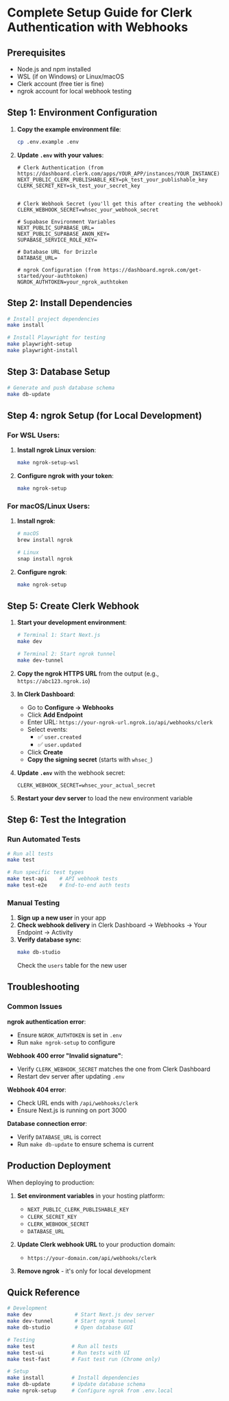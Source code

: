 # Complete Setup Guide for Clerk Authentication with Webhooks

## Prerequisites
- Node.js and npm installed
- WSL (if on Windows) or Linux/macOS
- Clerk account (free tier is fine)
- ngrok account for local webhook testing

## Step 1: Environment Configuration

1. **Copy the example environment file**:
   ```bash
   cp .env.example .env
   ```

2. **Update `.env` with your values**:
   ```env
   # Clerk Authentication (from https://dashboard.clerk.com/apps/YOUR_APP/instances/YOUR_INSTANCE)
   NEXT_PUBLIC_CLERK_PUBLISHABLE_KEY=pk_test_your_publishable_key
   CLERK_SECRET_KEY=sk_test_your_secret_key
   
   
   # Clerk Webhook Secret (you'll get this after creating the webhook)
   CLERK_WEBHOOK_SECRET=whsec_your_webhook_secret
   
   # Supabase Environment Variables
   NEXT_PUBLIC_SUPABASE_URL=
   NEXT_PUBLIC_SUPABASE_ANON_KEY=
   SUPABASE_SERVICE_ROLE_KEY=
   
   # Database URL for Drizzle
   DATABASE_URL=
   
   # ngrok Configuration (from https://dashboard.ngrok.com/get-started/your-authtoken)
   NGROK_AUTHTOKEN=your_ngrok_authtoken
   ```

## Step 2: Install Dependencies

```bash
# Install project dependencies
make install

# Install Playwright for testing
make playwright-setup
make playwright-install
```

## Step 3: Database Setup

```bash
# Generate and push database schema
make db-update
```

## Step 4: ngrok Setup (for Local Development)

### For WSL Users:
1. **Install ngrok Linux version**:
   ```bash
   make ngrok-setup-wsl
   ```

2. **Configure ngrok with your token**:
   ```bash
   make ngrok-setup
   ```

### For macOS/Linux Users:
1. **Install ngrok**:
   ```bash
   # macOS
   brew install ngrok
   
   # Linux
   snap install ngrok
   ```

2. **Configure ngrok**:
   ```bash
   make ngrok-setup
   ```

## Step 5: Create Clerk Webhook

1. **Start your development environment**:
   ```bash
   # Terminal 1: Start Next.js
   make dev
   
   # Terminal 2: Start ngrok tunnel
   make dev-tunnel
   ```

2. **Copy the ngrok HTTPS URL** from the output (e.g., `https://abc123.ngrok.io`)

3. **In Clerk Dashboard**:
   - Go to **Configure → Webhooks**
   - Click **Add Endpoint**
   - Enter URL: `https://your-ngrok-url.ngrok.io/api/webhooks/clerk`
   - Select events:
     - ✅ `user.created`
     - ✅ `user.updated`
   - Click **Create**
   - **Copy the signing secret** (starts with `whsec_`)

4. **Update `.env`** with the webhook secret:
   ```env
   CLERK_WEBHOOK_SECRET=whsec_your_actual_secret
   ```

5. **Restart your dev server** to load the new environment variable

## Step 6: Test the Integration

### Run Automated Tests
```bash
# Run all tests
make test

# Run specific test types
make test-api    # API webhook tests
make test-e2e    # End-to-end auth tests
```

### Manual Testing
1. **Sign up a new user** in your app
2. **Check webhook delivery** in Clerk Dashboard → Webhooks → Your Endpoint → Activity
3. **Verify database sync**:
   ```bash
   make db-studio
   ```
   Check the `users` table for the new user

## Troubleshooting

### Common Issues

**ngrok authentication error**:
- Ensure `NGROK_AUTHTOKEN` is set in `.env`
- Run `make ngrok-setup` to configure

**Webhook 400 error "Invalid signature"**:
- Verify `CLERK_WEBHOOK_SECRET` matches the one from Clerk Dashboard
- Restart dev server after updating `.env`

**Webhook 404 error**:
- Check URL ends with `/api/webhooks/clerk`
- Ensure Next.js is running on port 3000

**Database connection error**:
- Verify `DATABASE_URL` is correct
- Run `make db-update` to ensure schema is current

## Production Deployment

When deploying to production:

1. **Set environment variables** in your hosting platform:
   - `NEXT_PUBLIC_CLERK_PUBLISHABLE_KEY`
   - `CLERK_SECRET_KEY`
   - `CLERK_WEBHOOK_SECRET`
   - `DATABASE_URL`

2. **Update Clerk webhook URL** to your production domain:
   - `https://your-domain.com/api/webhooks/clerk`

3. **Remove ngrok** - it's only for local development

## Quick Reference

```bash
# Development
make dev              # Start Next.js dev server
make dev-tunnel       # Start ngrok tunnel
make db-studio        # Open database GUI

# Testing
make test            # Run all tests
make test-ui         # Run tests with UI
make test-fast       # Fast test run (Chrome only)

# Setup
make install         # Install dependencies
make db-update       # Update database schema
make ngrok-setup     # Configure ngrok from .env.local
```
